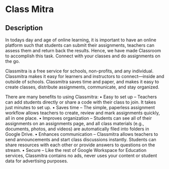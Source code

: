 # Class Mitra

## Description
In todays day and age of online learning, it is important to have an online platform such that students can submit their assignments, teachers can assess them and return back the results. Hence, we have made Classroom to accomplish this task.
Connect with your classes and do assignments on the go.

Classmitra is a free service for schools, non-profits, and any individual. Classmitra makes it easy for learners and instructors to connect—inside and outside of schools. Classmitra saves time and paper, and makes it easy to create classes, distribute assignments, communicate, and stay organized. 

There are many benefits to using Classmitra:
• Easy to set up – Teachers can add students directly or share a code with their class to join. It takes just minutes to set up.
• Saves time – The simple, paperless assignment workflow allows teachers to create, review and mark assignments quickly, all in one place.
• Improves organization – Students can see all of their assignments on an assignments page, and all class materials (e.g., documents, photos, and videos) are automatically filed into folders in Google Drive.
• Enhances communication – Classmitra allows teachers to send announcements and start class discussions instantly. Students can share resources with each other or provide answers to questions on the stream.
• Secure – Like the rest of Google Workspace for Education services, Classmitra contains no ads, never uses your content or student data for advertising purposes.

